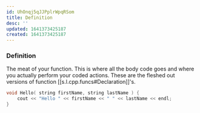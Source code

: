 ```yaml
---
id: UhOnqj5qJJPplrWpqRSom
title: Definition
desc: ''
updated: 1641373425187
created: 1641373425187
---
```


### Definition

The meat of your function. This is where all the body code goes and where you actually perform your coded actions. These are the fleshed out versions of function [[s.l.cpp.funcs#Declaration]]'s.

```cpp
void Hello( string firstName, string lastName ) {
	cout << "Hello " << firstName << " " << lastName << endl;
}
```
